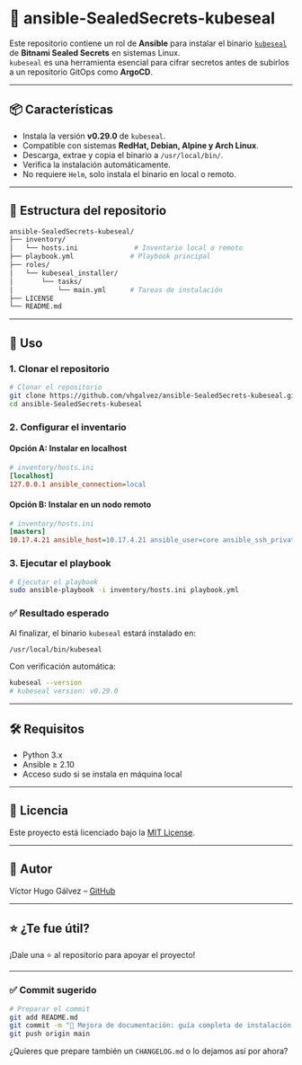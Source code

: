 # 🔐 ansible-SealedSecrets-kubeseal

Este repositorio contiene un rol de **Ansible** para instalar el binario [`kubeseal`](https://github.com/bitnami-labs/sealed-secrets) de **Bitnami Sealed Secrets** en sistemas Linux.  
`kubeseal` es una herramienta esencial para cifrar secretos antes de subirlos a un repositorio GitOps como **ArgoCD**.

---

## 📦 Características

- Instala la versión **v0.29.0** de `kubeseal`.
- Compatible con sistemas **RedHat, Debian, Alpine y Arch Linux**.
- Descarga, extrae y copia el binario a `/usr/local/bin/`.
- Verifica la instalación automáticamente.
- No requiere `Helm`, solo instala el binario en local o remoto.

---

## 📁 Estructura del repositorio

```bash
ansible-SealedSecrets-kubeseal/
├── inventory/
│   └── hosts.ini              # Inventario local o remoto
├── playbook.yml              # Playbook principal
├── roles/
│   └── kubeseal_installer/
│       └── tasks/
│           └── main.yml      # Tareas de instalación
├── LICENSE
└── README.md
```

---

## 🚀 Uso

### 1. Clonar el repositorio

```bash
# Clonar el repositorio
git clone https://github.com/vhgalvez/ansible-SealedSecrets-kubeseal.git
cd ansible-SealedSecrets-kubeseal
```

### 2. Configurar el inventario

#### Opción A: Instalar en localhost

```ini
# inventory/hosts.ini
[localhost]
127.0.0.1 ansible_connection=local
```

#### Opción B: Instalar en un nodo remoto

```ini
# inventory/hosts.ini
[masters]
10.17.4.21 ansible_host=10.17.4.21 ansible_user=core ansible_ssh_private_key_file=/root/.ssh/id_rsa
```

### 3. Ejecutar el playbook

```bash
# Ejecutar el playbook
sudo ansible-playbook -i inventory/hosts.ini playbook.yml
```

### ✅ Resultado esperado

Al finalizar, el binario `kubeseal` estará instalado en:

```bash
/usr/local/bin/kubeseal
```

Con verificación automática:

```bash
kubeseal --version
# kubeseal version: v0.29.0
```

---

## 🛠 Requisitos

- Python 3.x
- Ansible ≥ 2.10
- Acceso sudo si se instala en máquina local

---

## 📄 Licencia

Este proyecto está licenciado bajo la [MIT License](LICENSE).

---

## 🧠 Autor

Víctor Hugo Gálvez – [GitHub](https://github.com/vhgalvez)

---

## ⭐️ ¿Te fue útil?

¡Dale una ⭐ al repositorio para apoyar el proyecto!

---

### ✅ Commit sugerido

```bash
# Preparar el commit
git add README.md
git commit -m "📝 Mejora de documentación: guía completa de instalación para kubeseal v0.29.0"
git push origin main
```

¿Quieres que prepare también un `CHANGELOG.md` o lo dejamos así por ahora?